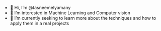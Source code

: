 - 👋 Hi, I’m @tasneemelyamany
- 👀 I’m interested in Machine Learning and Computer vision
- 🌱 I’m currently seeking to learn more about the techniques and how to apply them in a real projects


